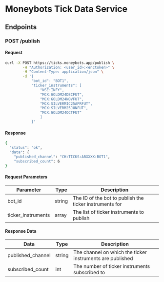 # Moneybots Tick Data Service

## Endpoints

### POST /publish

#### Request

```bash
curl -X POST https://ticks.moneybots.app/publish \
        -H "Authorization: <user_id>:<enctoken>" \
        -H "Content-Type: application/json" \
        -d '{
            "bot_id": "BOT1",
            "ticker_instruments": [
                "NSE:INFY",
                "MCX:GOLDM24DECFUT",
                "MCX:GOLDM24NOVFUT",
                "MCX:SILVERMIC25APRFUT",
                "MCX:SILVERM25JUNFUT",
                "MCX:GOLDM24OCTFUT"
                ]
            }'
```

#### Response

```bash
{
  "status": "ok",
  "data": {
    "published_channel": "CH:TICKS:ABXXXX:BOT1",
    "subscribed_count": 6
}
```

#### Request Parameters

| Parameter          | Type   | Description                                             |
| ------------------ | ------ | ------------------------------------------------------- |
| bot_id             | string | The ID of the bot to publish the ticker instruments for |
| ticker_instruments | array  | The list of ticker instruments to publish               |

#### Response Data

| Data              | Type   | Description                                               |
| ----------------- | ------ | --------------------------------------------------------- |
| published_channel | string | The channel on which the ticker instruments are published |
| subscribed_count  | int    | The number of ticker instruments subscribed to            |
